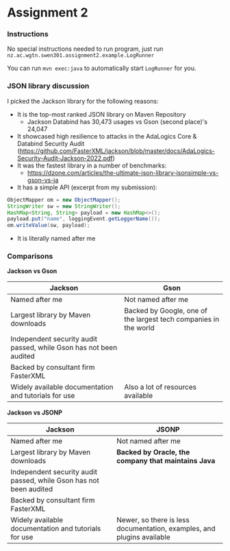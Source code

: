 # Assignment 2
### Instructions
No special instructions needed to run program, just run `nz.ac.wgtn.swen301.assignment2.example.LogRunner`
  
You can run `mvn exec:java` to automatically start `LogRunner` for you.
### JSON library discussion
I picked the Jackson library for the following reasons:
- It is the top-most ranked JSON library on Maven Repository
    - Jackson Databind has 30,473 usages vs Gson (second place)'s 24,047
- It showcased high resilience to attacks in the AdaLogics  Core & Databind Security Audit (https://github.com/FasterXML/jackson/blob/master/docs/AdaLogics-Security-Audit-Jackson-2022.pdf)
- It was the fastest library in a number of benchmarks:
  - https://dzone.com/articles/the-ultimate-json-library-jsonsimple-vs-gson-vs-ja
- It has a simple API (excerpt from my submission):
```java
ObjectMapper om = new ObjectMapper();
StringWriter sw = new StringWriter();
HashMap<String, String> payload = new HashMap<>();
payload.put("name", loggingEvent.getLoggerName());
om.writeValue(sw, payload);
```
- It is literally named after me

### Comparisons
**Jackson vs Gson**

| Jackson                                                            | Gson                                                             |
|--------------------------------------------------------------------|------------------------------------------------------------------|
| Named after me                                                     | Not named after me                                               |                                              
| Largest library by Maven downloads                                 | Backed by Google, one of the largest tech companies in the world |
| Independent security audit passed, while Gson has not been audited |                                                                  |
| Backed by consultant firm FasterXML                                |                                                                  |
| Widely available documentation and tutorials for use               | Also a lot of resources available                                |


**Jackson vs JSONP**

| Jackson                                                            | JSONP                                                                  |
|--------------------------------------------------------------------|------------------------------------------------------------------------|
| Named after me                                                     | Not named after me                                                     |                                              
| Largest library by Maven downloads                                 | **Backed by Oracle, the company that maintains Java**                  |
| Independent security audit passed, while Gson has not been audited |                                                                        |
| Backed by consultant firm FasterXML                                |                                                                        |
| Widely available documentation and tutorials for use               | Newer, so there is less documentation, examples, and plugins available |

